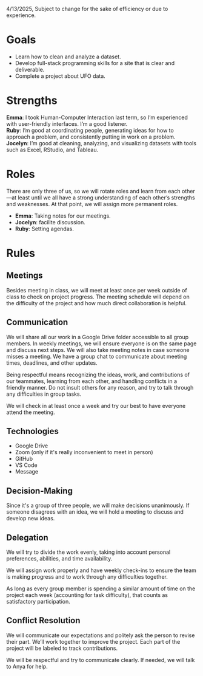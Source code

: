 4/13/2025, Subject to change for the sake of efficiency or due to experience.

# Goals

- Learn how to clean and analyze a dataset.
- Develop full-stack programming skills for a site that is clear and deliverable.
- Complete a project about UFO data.

# Strengths

**Emma**: I took Human-Computer Interaction last term, so I’m experienced with user-friendly interfaces. I’m a good listener.  
**Ruby**: I’m good at coordinating people, generating ideas for how to approach a problem, and consistently putting in work on a problem.  
**Jocelyn**: I’m good at cleaning, analyzing, and visualizing datasets with tools such as Excel, RStudio, and Tableau.

# Roles

There are only three of us, so we will rotate roles and learn from each other—at least until we all have a strong understanding of each other’s strengths and weaknesses. At that point, we will assign more permanent roles.

- **Emma**: Taking notes for our meetings.
- **Jocelyn**: facilite discussion.
- **Ruby**: Setting agendas.

# Rules

## Meetings

Besides meeting in class, we will meet at least once per week outside of class to check on project progress. The meeting schedule will depend on the difficulty of the project and how much direct collaboration is helpful.

## Communication

We will share all our work in a Google Drive folder accessible to all group members. In weekly meetings, we will ensure everyone is on the same page and discuss next steps. We will also take meeting notes in case someone misses a meeting. We have a group chat to communicate about meeting times, deadlines, and other updates.

Being respectful means recognizing the ideas, work, and contributions of our teammates, learning from each other, and handling conflicts in a friendly manner. Do not insult others for any reason, and try to talk through any difficulties in group tasks.

We will check in at least once a week and try our best to have everyone attend the meeting.

## Technologies

- Google Drive
- Zoom (only if it's really inconvenient to meet in person)
- GitHub
- VS Code
- Message

## Decision-Making

Since it's a group of three people, we will make decisions unanimously. If someone disagrees with an idea, we will hold a meeting to discuss and develop new ideas.

## Delegation

We will try to divide the work evenly, taking into account personal preferences, abilities, and time availability.

We will assign work properly and have weekly check-ins to ensure the team is making progress and to work through any difficulties together.

As long as every group member is spending a similar amount of time on the project each week (accounting for task difficulty), that counts as satisfactory participation.

## Conflict Resolution

We will communicate our expectations and politely ask the person to revise their part. We’ll work together to improve the project. Each part of the project will be labeled to track contributions.

We will be respectful and try to communicate clearly. If needed, we will talk to Anya for help.
